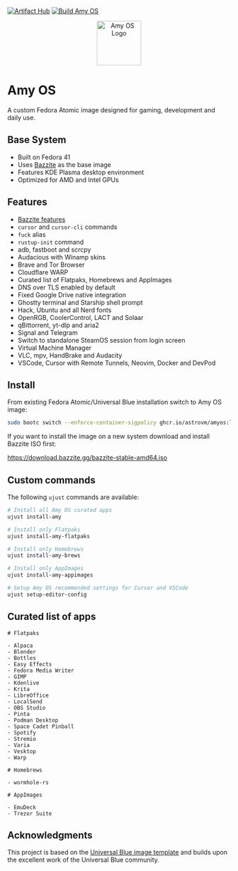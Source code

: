 [![Artifact Hub](https://img.shields.io/endpoint?url=https://artifacthub.io/badge/repository/amyos)](https://artifacthub.io/packages/container/amyos/amyos)
[![Build Amy OS](https://github.com/astrovm/amyos/actions/workflows/build.yml/badge.svg)](https://github.com/astrovm/amyos/actions/workflows/build.yml)

<div align="center">
  <picture>
    <source media="(prefers-color-scheme: light)" srcset="https://i.imgur.com/CqD0yyd.png">
    <img alt="Amy OS Logo" src="https://i.imgur.com/V6NLhnj.png" width="100">
  </picture>
</div>

# Amy OS

A custom Fedora Atomic image designed for gaming, development and daily use.

## Base System

- Built on Fedora 41
- Uses [Bazzite](https://bazzite.gg/) as the base image
- Features KDE Plasma desktop environment
- Optimized for AMD and Intel GPUs

## Features

- [Bazzite features](https://github.com/ublue-os/bazzite#about--features)
- `cursor` and `cursor-cli` commands
- `fuck` alias
- `rustup-init` command
- adb, fastboot and scrcpy
- Audacious with Winamp skins
- Brave and Tor Browser
- Cloudflare WARP
- Curated list of Flatpaks, Homebrews and AppImages
- DNS over TLS enabled by default
- Fixed Google Drive native integration
- Ghostty terminal and Starship shell prompt
- Hack, Ubuntu and all Nerd fonts
- OpenRGB, CoolerControl, LACT and Solaar
- qBittorrent, yt-dlp and aria2
- Signal and Telegram
- Switch to standalone SteamOS session from login screen
- Virtual Machine Manager
- VLC, mpv, HandBrake and Audacity
- VSCode, Cursor with Remote Tunnels, Neovim, Docker and DevPod

## Install

From existing Fedora Atomic/Universal Blue installation switch to Amy OS image:

```bash
sudo bootc switch --enforce-container-sigpolicy ghcr.io/astrovm/amyos:latest
```

If you want to install the image on a new system download and install Bazzite ISO first:

<https://download.bazzite.gg/bazzite-stable-amd64.iso>

## Custom commands

The following `ujust` commands are available:

```bash
# Install all Amy OS curated apps
ujust install-amy

# Install only Flatpaks
ujust install-amy-flatpaks

# Install only Homebrews
ujust install-amy-brews

# Install only AppImages
ujust install-amy-appimages

# Setup Amy OS recommended settings for Cursor and VSCode
ujust setup-editor-config
```

## Curated list of apps

```
# Flatpaks

- Alpaca
- Blender
- Bottles
- Easy Effects
- Fedora Media Writer
- GIMP
- Kdenlive
- Krita
- LibreOffice
- LocalSend
- OBS Studio
- Pinta
- Podman Desktop
- Space Cadet Pinball
- Spotify
- Stremio
- Varia
- Vesktop
- Warp

# Homebrews

- wormhole-rs

# AppImages

- EmuDeck
- Trezor Suite
```

## Acknowledgments

This project is based on the [Universal Blue image template](https://github.com/ublue-os/image-template) and builds upon the excellent work of the Universal Blue community.
